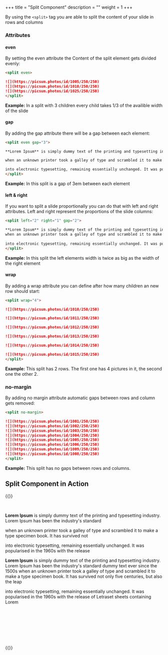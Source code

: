 +++
title = "Split Component"
description = ""
weight = 1
+++

By using the `<split>` tag you are able to split the content of your slide in rows and columns

### Attributes

#### even

By setting the even attribute the Content of the split element gets divided evenly:

```md
<split even>

![](https://picsum.photos/id/1005/250/250) 
![](https://picsum.photos/id/1010/250/250) 
![](https://picsum.photos/id/1025/250/250) 
</split>
```
**Example:** In a split with 3 children every child takes 1/3 of the availible width of the slide

#### gap

By adding the gap attribute there will be a gap between each element:

```md
<split even gap="3">

**Lorem Ipsum** is simply dummy text of the printing and typesetting industry. Lorem Ipsum has been the industry's standard dummy text ever since the 1500s

when an unknown printer took a galley of type and scrambled it to make a type specimen book. It has survived not only five centuries, but also the leap

into electronic typesetting, remaining essentially unchanged. It was popularised in the 1960s with the release of Letraset sheets containing Lorem
</split>
```
**Example:** In this split is a gap of 3em between each element

#### left & right

If you want to split a slide proportionally you can do that with left and right attributes. Left and right represent the proportions of the slide columns:


```md
<split left="2" right="1" gap="2">

**Lorem Ipsum** is simply dummy text of the printing and typesetting industry. Lorem Ipsum has been the industry's standard dummy text ever since the 1500s
when an unknown printer took a galley of type and scrambled it to make a type specimen book. It has survived not only five centuries, but also the leap
	
into electronic typesetting, remaining essentially unchanged. It was popularised in the 1960s with the release of Letraset sheets containing Lorem
</split>
```

**Example:** In this split the left elements width is twice as big as the width of the right element


#### wrap

By adding a wrap attribute you can define after how many children an new row should start:

```md
<split wrap="4">

![](https://picsum.photos/id/1010/250/250) 

![](https://picsum.photos/id/1011/250/250) 

![](https://picsum.photos/id/1012/250/250) 

![](https://picsum.photos/id/1013/250/250) 

![](https://picsum.photos/id/1014/250/250) 

![](https://picsum.photos/id/1015/250/250) 
</split>
```

**Example:** This split has 2 rows. The first one has 4 pictures in it, the second one the other 2.

### no-margin

By adding no margin attribute automatic gaps between rows and column gets removed:

```md
<split no-margin>

![](https://picsum.photos/id/1001/250/250) 
![](https://picsum.photos/id/1002/250/250) 
![](https://picsum.photos/id/1003/250/250) 
![](https://picsum.photos/id/1004/250/250) 
![](https://picsum.photos/id/1005/250/250) 
![](https://picsum.photos/id/1006/250/250) 
![](https://picsum.photos/id/1009/250/250) 
![](https://picsum.photos/id/1008/250/250) 
</split>
```
**Example:** This split has no gaps between rows and columns.


## Split Component in Action

{{<revealhtml theme="black" progress="true" controls="true">}}

<section><split even="">

<p><img src="https://picsum.photos/id/1005/250/250" alt=""> 
<img src="https://picsum.photos/id/1010/250/250" alt=""> 
<img src="https://picsum.photos/id/1025/250/250" alt=""> 
</p>
</split></section>

<section><split even="" gap="3">

<p><strong>Lorem Ipsum</strong> is simply dummy text of the printing and typesetting industry. Lorem Ipsum has been the industry's standard</p>
<p>when an unknown printer took a galley of type and scrambled it to make a type specimen book. It has survived not</p>
<p>into electronic typesetting, remaining essentially unchanged. It was popularised in the 1960s with the release
</p>
</split></section>

<section><split left="2" right="1" gap="2">

<p><strong>Lorem Ipsum</strong> is simply dummy text of the printing and typesetting industry. Lorem Ipsum has been the industry's standard dummy text ever since the 1500s
when an unknown printer took a galley of type and scrambled it to make a type specimen book. It has survived not only five centuries, but also the leap</p>
<p>into electronic typesetting, remaining essentially unchanged. It was popularised in the 1960s with the release of Letraset sheets containing Lorem
</p>
</split></section>

<section><split wrap="4">

<p><img src="https://picsum.photos/id/1010/250/250" alt=""> </p>
<p><img src="https://picsum.photos/id/1011/250/250" alt=""> </p>
<p><img src="https://picsum.photos/id/1012/250/250" alt=""> </p>
<p><img src="https://picsum.photos/id/1013/250/250" alt=""> </p>
<p><img src="https://picsum.photos/id/1014/250/250" alt=""> </p>
<p><img src="https://picsum.photos/id/1015/250/250" alt=""> 
</p>
</split></section>

<section><split no-margin="">

<p><img src="https://picsum.photos/id/1001/250/180" style="margin: 0" alt=""> 
<img src="https://picsum.photos/id/1002/250/180" style="margin: 0" alt=""> 
<img src="https://picsum.photos/id/1003/250/180" style="margin: 0" alt=""> 
<img src="https://picsum.photos/id/1004/250/180" style="margin: 0" alt=""> 
<img src="https://picsum.photos/id/1005/250/180" style="margin: 0" alt=""> 
<img src="https://picsum.photos/id/1006/250/180" style="margin: 0" alt=""> 
<img src="https://picsum.photos/id/1009/250/180" style="margin: 0" alt=""> 
<img src="https://picsum.photos/id/1008/250/180" style="margin: 0" alt=""> 
</p>
</split></section>

{{</revealhtml>}}
